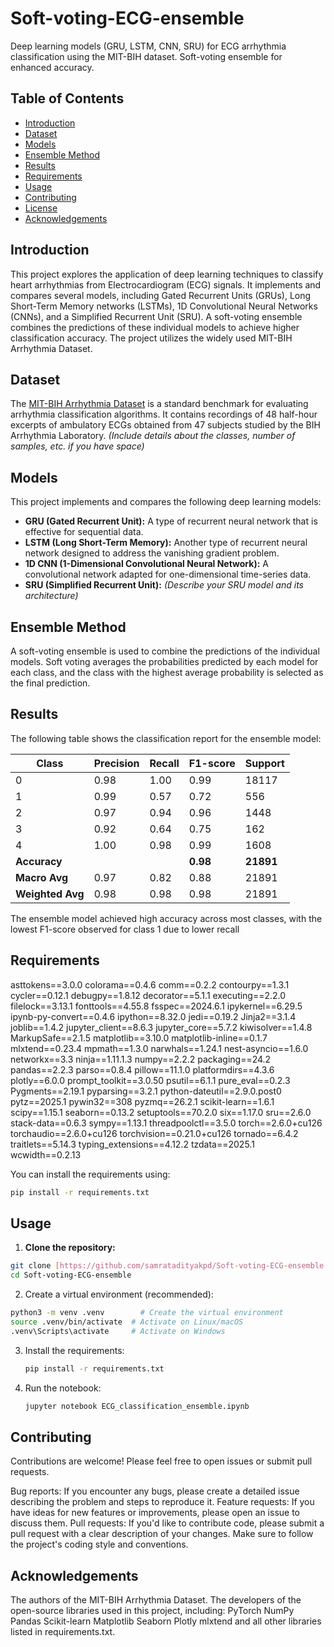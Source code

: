# Soft-voting-ECG-ensemble

Deep learning models (GRU, LSTM, CNN, SRU) for ECG arrhythmia classification using the MIT-BIH dataset. Soft-voting ensemble for enhanced accuracy.

## Table of Contents

- [Introduction](#introduction)
- [Dataset](#dataset)
- [Models](#models)
- [Ensemble Method](#ensemble-method)
- [Results](#results)
- [Requirements](#requirements)
- [Usage](#usage)
- [Contributing](#contributing)
- [License](#license)
- [Acknowledgements](#acknowledgements)

## Introduction

This project explores the application of deep learning techniques to classify heart arrhythmias from Electrocardiogram (ECG) signals.  It implements and compares several models, including Gated Recurrent Units (GRUs), Long Short-Term Memory networks (LSTMs), 1D Convolutional Neural Networks (CNNs), and a Simplified Recurrent Unit (SRU).  A soft-voting ensemble combines the predictions of these individual models to achieve higher classification accuracy.  The project utilizes the widely used MIT-BIH Arrhythmia Dataset.

## Dataset

The [MIT-BIH Arrhythmia Dataset](https://www.kaggle.com/datasets/shayanfazeli/heartbeat/code) is a standard benchmark for evaluating arrhythmia classification algorithms.  It contains recordings of 48 half-hour excerpts of ambulatory ECGs obtained from 47 subjects studied by the BIH Arrhythmia Laboratory.  *(Include details about the classes, number of samples, etc. if you have space)*

## Models

This project implements and compares the following deep learning models:

*   **GRU (Gated Recurrent Unit):**  A type of recurrent neural network that is effective for sequential data.
*   **LSTM (Long Short-Term Memory):** Another type of recurrent neural network designed to address the vanishing gradient problem.
*   **1D CNN (1-Dimensional Convolutional Neural Network):**  A convolutional network adapted for one-dimensional time-series data.
*   **SRU (Simplified Recurrent Unit):**  *(Describe your SRU model and its architecture)*

## Ensemble Method

A soft-voting ensemble is used to combine the predictions of the individual models.  Soft voting averages the probabilities predicted by each model for each class, and the class with the highest average probability is selected as the final prediction.

## Results

The following table shows the classification report for the ensemble model:

| Class | Precision | Recall | F1-score | Support |
|---|---|---|---|---|
| 0 | 0.98 | 1.00 | 0.99 | 18117 |
| 1 | 0.99 | 0.57 | 0.72 | 556 |
| 2 | 0.97 | 0.94 | 0.96 | 1448 |
| 3 | 0.92 | 0.64 | 0.75 | 162 |
| 4 | 1.00 | 0.98 | 0.99 | 1608 |
| **Accuracy** |  |  | **0.98** | **21891** |
| **Macro Avg** | 0.97 | 0.82 | 0.88 | 21891 |
| **Weighted Avg** | 0.98 | 0.98 | 0.98 | 21891 |

The ensemble model achieved high accuracy across most classes, with the lowest F1-score observed for class 1 due to lower recall

## Requirements

asttokens==3.0.0
colorama==0.4.6
comm==0.2.2
contourpy==1.3.1
cycler==0.12.1
debugpy==1.8.12
decorator==5.1.1
executing==2.2.0
filelock==3.13.1
fonttools==4.55.8
fsspec==2024.6.1
ipykernel==6.29.5
ipynb-py-convert==0.4.6
ipython==8.32.0
jedi==0.19.2
Jinja2==3.1.4
joblib==1.4.2
jupyter_client==8.6.3
jupyter_core==5.7.2
kiwisolver==1.4.8
MarkupSafe==2.1.5
matplotlib==3.10.0
matplotlib-inline==0.1.7
mlxtend==0.23.4
mpmath==1.3.0
narwhals==1.24.1
nest-asyncio==1.6.0
networkx==3.3
ninja==1.11.1.3
numpy==2.2.2
packaging==24.2
pandas==2.2.3
parso==0.8.4
pillow==11.1.0
platformdirs==4.3.6
plotly==6.0.0
prompt_toolkit==3.0.50
psutil==6.1.1
pure_eval==0.2.3
Pygments==2.19.1
pyparsing==3.2.1
python-dateutil==2.9.0.post0
pytz==2025.1
pywin32==308
pyzmq==26.2.1
scikit-learn==1.6.1
scipy==1.15.1
seaborn==0.13.2
setuptools==70.2.0
six==1.17.0
sru==2.6.0
stack-data==0.6.3
sympy==1.13.1
threadpoolctl==3.5.0
torch==2.6.0+cu126
torchaudio==2.6.0+cu126
torchvision==0.21.0+cu126
tornado==6.4.2
traitlets==5.14.3
typing_extensions==4.12.2
tzdata==2025.1
wcwidth==0.2.13


You can install the requirements using:

```bash
pip install -r requirements.txt
```
## Usage

1. **Clone the repository:**

```bash
git clone [https://github.com/samratadityakpd/Soft-voting-ECG-ensemble.git](https://github.com/samratadityakpd/Soft-voting-ECG-ensemble.git)  # Replace with your actual repository URL
cd Soft-voting-ECG-ensemble
```

2. Create a virtual environment (recommended):
   
``` bash
python3 -m venv .venv        # Create the virtual environment
source .venv/bin/activate  # Activate on Linux/macOS
.venv\Scripts\activate     # Activate on Windows
```

3. Install the requirements:

   ```bash
   pip install -r requirements.txt
   ```

4. Run the notebook:

   ```bash
   jupyter notebook ECG_classification_ensemble.ipynb
   ```

## Contributing

Contributions are welcome!  Please feel free to open issues or submit pull requests.

Bug reports: If you encounter any bugs, please create a detailed issue describing the problem and steps to reproduce it.
Feature requests: If you have ideas for new features or improvements, please open an issue to discuss them.
Pull requests: If you'd like to contribute code, please submit a pull request with a clear description of your changes. Make sure to follow the project's coding style and conventions.

## Acknowledgements
The authors of the MIT-BIH Arrhythmia Dataset.
The developers of the open-source libraries used in this project, including:
PyTorch
NumPy
Pandas
Scikit-learn
Matplotlib
Seaborn
Plotly
mlxtend
and all other libraries listed in requirements.txt.
